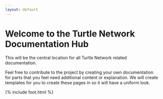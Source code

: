 ```yaml
---
layout: default
---
```

# Welcome to the Turtle Network Documentation Hub

This will be the central location for all Turtle Network related documentation. 

Feel free to contribute to the project by creating your own documentation for parts that you feel need additional content or explanation. 
We will create templates for you to create these pages in so it will have a uniform look.

{% include foot.html %}